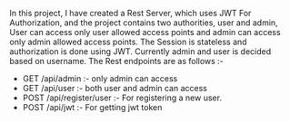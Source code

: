 In this project, I have created a Rest Server, which uses JWT For Authorization, and the project contains two authorities, user and admin, User can access only user allowed access points and admin can access only admin allowed access points.
The Session is stateless and authorization is done using JWT. Currently admin and user is decided based on username.
The Rest endpoints are as follows :- 

 - GET /api/admin :- only admin can access
 - GET /api/user :- both user and admin can access
 - POST /api/register/user :- For registering a new user.
 - POST /api/jwt :- For getting jwt token


